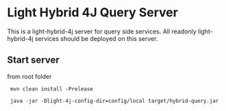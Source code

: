 # Light Hybrid 4J Query Server

This is a light-hybrid-4j server for query side services. All readonly light-hybrid-4j
services should be deployed on this server.

## Start server

from root folder

```text
 mvn clean install -Prelease
 
 java -jar -Dlight-4j-config-dir=config/local target/hybrid-query.jar

```
